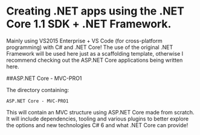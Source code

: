 # Creating .NET apps using the .NET Core 1.1 SDK + .NET Framework.

Mainly using VS2015 Enterprise + VS Code (for cross-platform programming) with C# and .NET Core! The use of the original .NET Framework will be used here just as a scaffolding template, otherwise I recommend checking out the ASP.NET Core applications being written here.

##ASP.NET Core - MVC-PRO1

The directory containing:
```
ASP.NET Core - MVC-PRO1
```
This will contain an MVC structure using ASP.NET Core made from scratch. It will include dependencies, tooling and various plugins to better explore the options and new technologies C# 6 and what .NET Core can provide!